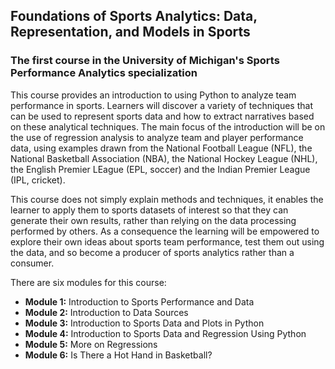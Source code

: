## Foundations of Sports Analytics: Data, Representation, and Models in Sports
### The first course in the University of Michigan's Sports Performance Analytics specialization

This course provides an introduction to using Python to analyze team performance in sports. Learners will discover a variety of techniques that can be used to represent sports data and how to extract narratives based on these analytical techniques. The main focus of the introduction will be on the use of regression analysis to analyze team and player performance data, using examples drawn from the National Football League (NFL), the National Basketball Association (NBA), the National Hockey League (NHL), the English Premier LEague (EPL, soccer) and the Indian Premier League (IPL, cricket). 

This course does not simply explain methods and techniques, it enables the learner to apply them to sports datasets of interest so that they can generate their own results, rather than relying on the data processing performed by others.  As a consequence the learning will be empowered to explore their own ideas about sports team performance, test them out using the data, and so become a producer of sports analytics rather than a consumer.

There are six modules for this course:
- **Module 1:** Introduction to Sports Performance and Data
- **Module 2:** Introduction to Data Sources
- **Module 3:** Introduction to Sports Data and Plots in Python
- **Module 4:** Introduction to Sports Data and Regression Using Python
- **Module 5:** More on Regressions
- **Module 6:** Is There a Hot Hand in Basketball?
